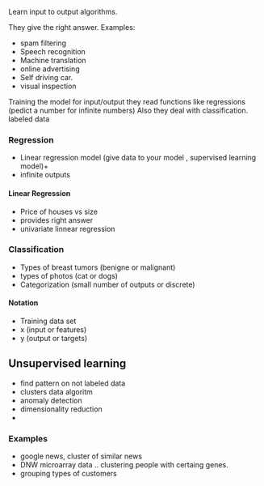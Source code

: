 Learn input to output algorithms. 

They give the right answer. 
Examples:
* spam filtering
* Speech recognition
* Machine translation 
* online advertising 
* Self driving car. 
* visual inspection 

Training the model for input/output
they read functions like regressions (pedict a number for infinite numbers) 
Also they deal with classification. 
labeled data
### Regression
* Linear regression model (give data to your model , supervised learning model)+
* infinite outputs

#### Linear Regression
* Price of houses vs size
* provides right answer
* univariate linnear regression
  
### Classification
* Types of breast tumors (benigne or malignant) 
* types of photos (cat or dogs)
* Categorization (small number of outputs or discrete)

#### Notation
* Training data set
* x (input or features)
* y (output or targets)

## Unsupervised learning
* find pattern on not labeled data
* clusters data algoritm
* anomaly detection
* dimensionality reduction
* 
### Examples
* google news, cluster of similar news 
* DNW microarray data .. clustering people with certaing genes. 
* grouping types of customers 












